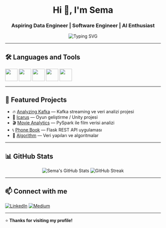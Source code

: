 <h1 align="center">Hi 👋, I'm Sema</h1>
<h3 align="center">Aspiring Data Engineer | Software Engineer | AI Enthusiast</h3>

<p align="center">
  <img src="https://readme-typing-svg.herokuapp.com?font=Fira+Code&weight=600&size=24&pause=1000&center=true&width=435&lines=Welcome+to+my+GitHub!;I+love+Data+Engineering+%26+Python;Always+learning+something+new+💡" alt="Typing SVG" />
</p>

---

## 🛠️ Languages and Tools
<p align="left"> 
  <img src="https://cdn.jsdelivr.net/gh/devicons/devicon/icons/python/python-original.svg" width="40" height="40"/> 
  <img src="https://cdn.jsdelivr.net/gh/devicons/devicon/icons/spark/spark-original.svg" width="40" height="40"/>
  <img src="https://cdn.jsdelivr.net/gh/devicons/devicon/icons/docker/docker-original.svg" width="40" height="40"/>
  <img src="https://cdn.jsdelivr.net/gh/devicons/devicon/icons/kafka/kafka-original.svg" width="40" height="40"/>
  <img src="https://cdn.jsdelivr.net/gh/devicons/devicon/icons/cassandra/cassandra-original.svg" width="40" height="40"/>
</p>

---

## 📁 Featured Projects

- 🔥 [Analyzing Kafka](https://github.com/altnsksema/analyzing-kafka) — Kafka streaming ve veri analizi projesi  
- 🚀 [Icarus](https://github.com/altnsksema/icarus) — Oyun geliştirme / Unity projesi  
- 🎬 [Movie Analytics](https://github.com/altnsksema/movie-analytics) — PySpark ile film verisi analizi  
- 📞 [Phone Book](https://github.com/altnsksema/phone_book) — Flask REST API uygulaması  
- 🔢 [Algorithm](https://github.com/altnsksema/Algorithm) — Veri yapıları ve algoritmalar  

---

## 📊 GitHub Stats
<p align="center">
  <img src="https://github-readme-stats.vercel.app/api?username=altnsksema&show_icons=true&theme=radical" alt="Sema's GitHub Stats" />
  <img src="https://github-readme-streak-stats.herokuapp.com/?user=altnsksema&theme=radical" alt="GitHub Streak" />
</p>

---

## 📫 Connect with me
[![LinkedIn](https://img.shields.io/badge/LinkedIn-blue?logo=linkedin&logoColor=white)](https://www.linkedin.com/in/your-linkedin) 
[![Medium](https://img.shields.io/badge/Medium-000000?logo=medium&logoColor=white)](https://medium.com/@your-medium)

---

⭐️ **Thanks for visiting my profile!**
